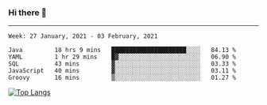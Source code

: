 ### Hi there 👋
---
<!--START_SECTION:waka-->
```text
Week: 27 January, 2021 - 03 February, 2021

Java         18 hrs 9 mins   █████████████████████░░░░   84.13 % 
YAML         1 hr 29 mins    █▓░░░░░░░░░░░░░░░░░░░░░░░   06.90 % 
SQL          43 mins         ▓░░░░░░░░░░░░░░░░░░░░░░░░   03.33 % 
JavaScript   40 mins         ▓░░░░░░░░░░░░░░░░░░░░░░░░   03.11 % 
Groovy       16 mins         ▒░░░░░░░░░░░░░░░░░░░░░░░░   01.27 % 
```
<!--END_SECTION:waka-->

[![Top Langs](https://github-readme-stats.vercel.app/api/top-langs/?username=HyunAh-iia&layout=compact)](https://github.com/anuraghazra/github-readme-stats)
<!--
**HyunAh-iia/HyunAh-iia** is a ✨ _special_ ✨ repository because its `README.md` (this file) appears on your GitHub profile.

Here are some ideas to get you started:

- 🔭 I’m currently working on ...
- 🌱 I’m currently learning ...
- 👯 I’m looking to collaborate on ...
- 🤔 I’m looking for help with ...
- 💬 Ask me about ...
- 📫 How to reach me: ...
- 😄 Pronouns: ...
- ⚡ Fun fact: ...
-->
